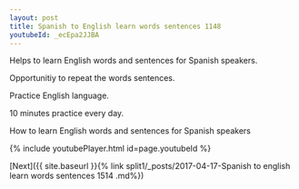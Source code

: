 ```yaml
---
layout: post
title: Spanish to English learn words sentences 1148 
youtubeId: _ecEpa2JJBA
---
```

 
 
Helps to learn English words and sentences for Spanish speakers.

Opportunitiy to repeat the words sentences. 

Practice English language. 
 
10 minutes practice every day. 
 
How to learn English words and sentences for Spanish speakers 
 
{% include youtubePlayer.html id=page.youtubeId %}
 
 
[Next]({{ site.baseurl }}{% link  split1/_posts/2017-04-17-Spanish to english learn words sentences 1514 .md%})
 
